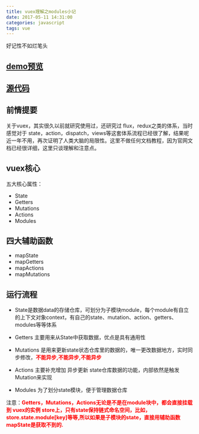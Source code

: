 ```yaml
---
title: vuex理解之modules小记
date: 2017-05-11 14:31:00
categories: javascript
tags: vue
---
```


好记性不如烂笔头

<!-- more -->

## [demo预览](http://donglegend.com/effects/vuex-study/dist/) 
## [源代码](https://github.com/donglegend/vuex-study)

## 前情提要
关于vuex，其实很久以前就研究使用过，还研究过 flux，redux之类的体系，当时感觉对于 state，action，dispatch，views等这套体系流程已经很了解，结果呢近一年不用，再次证明了人类大脑的局限性。这里不做任何文档教程，因为官网文档已经很详细，这里只谈理解和注意点。

## vuex核心
五大核心属性：
- State	
- Getters
- Mutations
- Actions
- Modules

## 四大辅助函数
- mapState
- mapGetters
- mapActions
- mapMutations

## 运行流程

- State是数据data的存储仓库，可划分为子模块module，每个module有自立的上下文对象context，有自己的state、mutation、action、getters、modules等等体系

- Getters 主要用来从State中获取数据，优点是具有通用性

- Mutations 是用来更新state状态仓库里的数据的，唯一更改数据地方，实时同步修改，<b style="color: red">不能异步,不能异步,不能异步</b>

- Actions 主要补充增加 异步更新 state仓库数据的功能，内部依然是触发Mutation来实现

- Modules 为了划分state模块，便于管理数据仓库

注意：<b style="color: red">Getters，Mutations，Actions无论是不是在module块中，都会直接挂载到 vuex的实例 store上，只有state保持链式命名空间，比如，store.state.module[key]等等,所以如果是子模块的state，直接用辅助函数mapState是获取不到的.</b>

